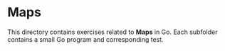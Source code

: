 # Maps

This directory contains exercises related to **Maps** in Go.
Each subfolder contains a small Go program and corresponding test.
